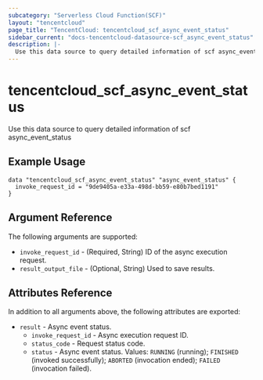 ```yaml
---
subcategory: "Serverless Cloud Function(SCF)"
layout: "tencentcloud"
page_title: "TencentCloud: tencentcloud_scf_async_event_status"
sidebar_current: "docs-tencentcloud-datasource-scf_async_event_status"
description: |-
  Use this data source to query detailed information of scf async_event_status
---
```


# tencentcloud_scf_async_event_status

Use this data source to query detailed information of scf async_event_status

## Example Usage

```hcl
data "tencentcloud_scf_async_event_status" "async_event_status" {
  invoke_request_id = "9de9405a-e33a-498d-bb59-e80b7bed1191"
}
```

## Argument Reference

The following arguments are supported:

* `invoke_request_id` - (Required, String) ID of the async execution request.
* `result_output_file` - (Optional, String) Used to save results.

## Attributes Reference

In addition to all arguments above, the following attributes are exported:

* `result` - Async event status.
  * `invoke_request_id` - Async execution request ID.
  * `status_code` - Request status code.
  * `status` - Async event status. Values: `RUNNING` (running); `FINISHED` (invoked successfully); `ABORTED` (invocation ended); `FAILED` (invocation failed).



